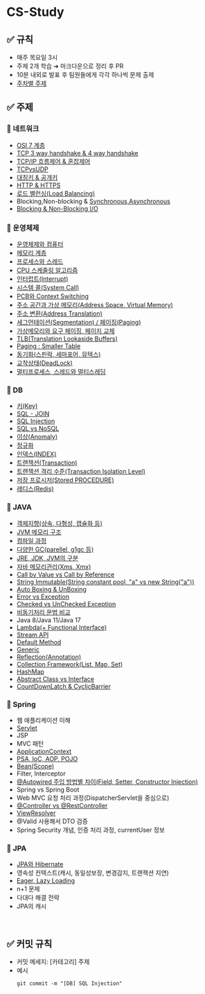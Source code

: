 # CS-Study

## ✅ 규칙
- 매주 목요일 3시
- 주제 2개 학습 ➔ 마크다운으로 정리 후 PR
- 10분 내외로 발표 후 팀원들에게 각각 하나씩 문제 출제
- [주차별 주제](https://github.com/S2gamzaS2/CS-Study/wiki)

## ✅ 주제

### 🔸 네트워크
- [OSI 7 계층](https://github.com/S2gamzaS2/CS-Study/blob/main/Network/OSI%207%EA%B3%84%EC%B8%B5.md)
- [TCP 3 way handshake & 4 way handshake](https://github.com/S2gamzaS2/CS-Study/blob/main/Network/TCP%203%20way%20handshake%20%26%204%20way%20handshake.md)
- [TCP/IP 흐름제어 & 혼잡제어](https://github.com/S2gamzaS2/CS-Study/blob/main/Network/TCP%20IP%20(%ED%9D%90%EB%A6%84%EC%A0%9C%EC%96%B4%26%ED%98%BC%EC%9E%A1%EC%A0%9C%EC%96%B4).md)
- [TCPvsUDP](https://github.com/S2gamzaS2/CS-Study/blob/main/Network/TCPvsUDP.md)
- [대칭키 & 공개키](https://github.com/S2gamzaS2/CS-Study/blob/main/Network/%EB%8C%80%EC%B9%AD%ED%82%A4%20%26%20%EA%B3%B5%EA%B0%9C%ED%82%A4.md)
- [HTTP & HTTPS](https://github.com/S2gamzaS2/CS-Study/blob/main/Network/HTTP%26HTTPS.md)
- [로드 밸런싱(Load Balancing)](https://github.com/S2gamzaS2/CS-Study/blob/main/Network/%EB%A1%9C%EB%93%9C%EB%B0%B8%EB%9F%B0%EC%8B%B1(Load%20Balancing).md)
- Blocking,Non-blocking & [Synchronous,Asynchronous](https://github.com/S2gamzaS2/CS-Study/blob/main/Network/%EB%8F%99%EA%B8%B0%EC%99%80%20%EB%B9%84%EB%8F%99%EA%B8%B0%20.md)
- [Blocking & Non-Blocking I/O](https://github.com/S2gamzaS2/CS-Study/blob/main/Network/Blocking%20%26%20Non-Blocking.md)

### 🔸 운영체제
- [운영체제와 컴퓨터](https://github.com/S2gamzaS2/CS-Study/blob/main/Network/%EB%8C%80%EC%B9%AD%ED%82%A4%20%26%20%EA%B3%B5%EA%B0%9C%ED%82%A4.md)
- [메모리 계층](https://github.com/S2gamzaS2/CS-Study/blob/main/OperatingSystem/%EB%A9%94%EB%AA%A8%EB%A6%AC%20%EA%B3%84%EC%B8%B5.md)
- [프로세스와 스레드](https://github.com/S2gamzaS2/CS-Study/blob/main/OperatingSystem/%ED%94%84%EB%A1%9C%EC%84%B8%EC%8A%A4%EC%99%80%20%EC%8A%A4%EB%A0%88%EB%93%9C.md)
- [CPU 스케줄링 알고리즘](https://github.com/S2gamzaS2/CS-Study/blob/main/OperatingSystem/CPU%20%EC%8A%A4%EC%BC%80%EC%A4%84%EB%A7%81%20%EC%95%8C%EA%B3%A0%EB%A6%AC%EC%A6%98.md)
- [인터럽트(Interrupt)](https://github.com/S2gamzaS2/CS-Study/blob/main/OperatingSystem/%EC%9D%B8%ED%84%B0%EB%9F%BD%ED%8A%B8(Interrupt).md)
- [시스템 콜(System Call)](https://github.com/S2gamzaS2/CS-Study/blob/main/OperatingSystem/%EC%8B%9C%EC%8A%A4%ED%85%9C%20%EC%BD%9C(System%20Call).md)
- [PCB와 Context Switching](https://github.com/S2gamzaS2/CS-Study/blob/main/OperatingSystem/PCB%EC%99%80%20Context%20Switching.md)
- [주소 공간과 가상 메모리(Address Space, Virtual Memory)](https://github.com/S2gamzaS2/CS-Study/blob/main/OperatingSystem/%EC%A3%BC%EC%86%8C%20%EA%B3%B5%EA%B0%84%EA%B3%BC%20%EA%B0%80%EC%83%81%20%EB%A9%94%EB%AA%A8%EB%A6%AC(Address%20Space%2C%20Virtual%20Memory).md)
- [주소 변환(Address Translation)](https://github.com/S2gamzaS2/CS-Study/blob/main/OperatingSystem/%EC%A3%BC%EC%86%8C%EB%B3%80%ED%99%98.md)
- [세그먼테이션(Segmentation) / 페이징(Paging)](https://github.com/S2gamzaS2/CS-Study/blob/main/OperatingSystem/%ED%8E%98%EC%9D%B4%EC%A7%95%EA%B3%BC%20%EC%84%B8%EA%B7%B8%EB%A8%BC%ED%85%8C%EC%9D%B4%EC%85%98.md)
- [가상메모리와 요구 페이징, 페이지 교체](https://github.com/S2gamzaS2/CS-Study/blob/main/OperatingSystem/%EA%B0%80%EC%83%81%EB%A9%94%EB%AA%A8%EB%A6%AC%EC%99%80%20%EC%9A%94%EA%B5%AC%20%ED%8E%98%EC%9D%B4%EC%A7%95%2C%20%ED%8E%98%EC%9D%B4%EC%A7%80%20%EA%B5%90%EC%B2%B4.md)
- [TLB(Translation Lookaside Buffers)](https://github.com/S2gamzaS2/CS-Study/blob/main/OperatingSystem/TLB(Translation%20Lookaside%20Buffers).md)
- [Paging : Smaller Table](https://github.com/S2gamzaS2/CS-Study/blob/main/OperatingSystem/Paging%20Smaller%20Table.md)
- [동기화(스핀락, 세마포어, 뮤텍스)](https://github.com/S2gamzaS2/CS-Study/blob/main/OperatingSystem/%EB%8F%99%EA%B8%B0%ED%99%94(%EC%8A%A4%ED%95%80%EB%9D%BD%2C%20%EC%84%B8%EB%A7%88%ED%8F%AC%EC%96%B4%2C%20%EB%AE%A4%ED%85%8D%EC%8A%A4).md)
- [교착상태(DeadLock)](https://github.com/S2gamzaS2/CS-Study/blob/main/OperatingSystem/%EA%B5%90%EC%B0%A9%EC%83%81%ED%83%9C(DeadLock).md)
- [멀티프로세스, 스레드와 멀티스레딩](https://github.com/S2gamzaS2/CS-Study/blob/main/OperatingSystem/%EB%A9%80%ED%8B%B0%ED%94%84%EB%A1%9C%EC%84%B8%EC%8A%A4%2C%20%EC%8A%A4%EB%A0%88%EB%93%9C%EC%99%80%20%EB%A9%80%ED%8B%B0%EC%8A%A4%EB%A0%88%EB%94%A9.md)


### 🔸 DB
- [키(Key)](https://github.com/S2gamzaS2/CS-Study/blob/main/Database/%ED%82%A4(Key).md)
- [SQL - JOIN](https://github.com/S2gamzaS2/CS-Study/blob/main/Database/SQL%20-%20JOIN.md)
- [SQL Injection](https://github.com/S2gamzaS2/CS-Study/blob/main/Database/SQL%20Injection.md)
- [SQL vs NoSQL](https://github.com/S2gamzaS2/CS-Study/blob/main/Database/SQL%20vs%20NoSQL.md)
- [이상(Anomaly)](https://github.com/S2gamzaS2/CS-Study/blob/main/Database/%EC%9D%B4%EC%83%81%ED%98%84%EC%83%81(Anomaly).md)
- [정규화](https://github.com/S2gamzaS2/CS-Study/blob/main/Database/%EC%A0%95%EA%B7%9C%ED%99%94.md)
- [인덱스(INDEX)](https://github.com/S2gamzaS2/CS-Study/blob/main/Database/%EC%9D%B8%EB%8D%B1%EC%8A%A4.md)
- [트랜잭션(Transaction)](https://github.com/S2gamzaS2/CS-Study/blob/main/Database/%ED%8A%B8%EB%9E%9C%EC%9E%AD%EC%85%98(Transaction).md)
- [트랜잭션 격리 수준(Transaction Isolation Level)](https://github.com/S2gamzaS2/CS-Study/blob/main/Database/%ED%8A%B8%EB%9E%9C%EC%9E%AD%EC%85%98%20%EA%B2%A9%EB%A6%AC%20%EC%88%98%EC%A4%80(Transaction%20Isolation%20Level).md)
- [저장 프로시저(Stored PROCEDURE)](https://github.com/S2gamzaS2/CS-Study/blob/main/Database/%EC%A0%80%EC%9E%A5%20%ED%94%84%EB%A1%9C%EC%8B%9C%EC%A0%80(Stored%20PROCEDURE).md)
- [레디스(Redis)](https://github.com/S2gamzaS2/CS-Study/blob/main/Database/Redis.md)

### 🔸 JAVA
- [객체지향(상속, 다형성, 캡슐화 등)](https://github.com/S2gamzaS2/CS-Study/blob/main/Java/%EA%B0%9D%EC%B2%B4%EC%A7%80%ED%96%A5(%EC%83%81%EC%86%8D%2C%20%EB%8B%A4%ED%98%95%EC%84%B1%2C%20%EC%BA%A1%EC%8A%90%ED%99%94%20%EB%93%B1).md)
- [JVM 메모리 구조](https://github.com/S2gamzaS2/CS-Study/blob/main/Java/JVM%20%EB%A9%94%EB%AA%A8%EB%A6%AC%20%EA%B5%AC%EC%A1%B0.md)
- [컴파일 과정](https://github.com/S2gamzaS2/CS-Study/blob/main/Java/%EC%BB%B4%ED%8C%8C%EC%9D%BC%20%EA%B3%BC%EC%A0%95.md)
- [다양한 GC(parellel, g1gc 등)](https://github.com/S2gamzaS2/CS-Study/blob/main/Java/%EB%8B%A4%EC%96%91%ED%95%9C%20GC(parellel%2C%20g1gc%20%EB%93%B1)%2015d82afb1da38009942ec48187767c16.md)
- [JRE, JDK, JVM의 구분](https://github.com/S2gamzaS2/CS-Study/blob/main/Java/JRE%2C%20JDK%2C%20JVM%EC%9D%98%20%EA%B5%AC%EB%B6%84.md)
- [자바 메모리관리(Xms, Xmx)](https://github.com/S2gamzaS2/CS-Study/blob/main/Java/%EC%9E%90%EB%B0%94%20%EB%A9%94%EB%AA%A8%EB%A6%AC%EA%B4%80%EB%A6%AC(Xms%2C%20Xmx)%2015d82afb1da380248696c284c09e1b9e.md)
- [Call by Value vs Call by Reference](https://github.com/S2gamzaS2/CS-Study/blob/main/Java/call%20by%20value%20%20VS%20call%20by%20reference.md)
- [String Immutable(String constant pool, "a" vs new String("a"))](https://github.com/S2gamzaS2/CS-Study/blob/main/Java/String%20Immutable(String%20constant%20pool%2C%20%22a%22%20vs%20new%20String(%22a%22)).md)
- [Auto Boxing & UnBoxing](https://github.com/S2gamzaS2/CS-Study/blob/main/Java/AutoBoxing%20%26%20UnBoxing.md)
- [Error vs Exception](https://github.com/S2gamzaS2/CS-Study/blob/main/Java/Error%20vs%20Exception.md)
- [Checked vs UnChecked Exception](https://github.com/S2gamzaS2/CS-Study/blob/main/Java/Checked%20vs%20UnChecked%20Exception.md)
- [비동기처리 문법 비교](https://github.com/S2gamzaS2/CS-Study/blob/main/Java/%5BJava%5D%20%EB%B9%84%EB%8F%99%EA%B8%B0%EC%B2%98%EB%A6%AC%20%EB%AC%B8%EB%B2%95%20%EB%B9%84%EA%B5%90.md)
- Java 8/Java 11/Java 17
- [Lambda(+ Functional Interface)](https://github.com/S2gamzaS2/CS-Study/blob/main/Java/Lambda(%2B%20Functional%20Interface).md)
- [Stream API](https://github.com/S2gamzaS2/CS-Study/blob/main/Java/Stream%20API.md)
- [Default Method](https://github.com/S2gamzaS2/CS-Study/blob/main/Java/Default%20Method.md)
- [Generic](https://github.com/S2gamzaS2/CS-Study/blob/main/Java/Generic.md)
- [Reflection(Annotation)](https://github.com/S2gamzaS2/CS-Study/blob/main/Java/%5BJava%5D%20Reflection(Annotation).md)
- [Collection Framework(List, Map, Set)](https://github.com/S2gamzaS2/CS-Study/blob/main/Java/Collection%20Framework(List%2C%20Map%2C%20Set).md)
- [HashMap](https://github.com/S2gamzaS2/CS-Study/blob/main/Java/HashMap.md)
- [Abstract Class vs Interface](https://github.com/S2gamzaS2/CS-Study/blob/main/Java/HashMap.md)
- [CountDownLatch & CyclicBarrier](https://github.com/S2gamzaS2/CS-Study/blob/main/Java/CountDownLatch%20%26%20CycleBarrier.md)

### 🔸 Spring
- 웹 애플리케이션 이해
- [Servlet](https://github.com/S2gamzaS2/CS-Study/blob/main/Spring/Servlet.md)
- JSP
- MVC 패턴
- [ApplicationContext](https://github.com/S2gamzaS2/CS-Study/blob/main/Spring/ApplicationContext.md)
- [PSA, IoC, AOP, POJO](https://github.com/S2gamzaS2/CS-Study/blob/main/Spring/POJO%2C%20PSA%2C%20IoC%2C%20AOP.md)
- [Bean(Scope)](https://github.com/S2gamzaS2/CS-Study/blob/main/Spring/Bean(Scope).md)
- Filter, Interceptor
- [@Autowired 주입 방법별 차이(Field, Setter, Constructor Injection)](https://github.com/S2gamzaS2/CS-Study/blob/main/Spring/%40Autowired%20%EC%A3%BC%EC%9E%85%20%EB%B0%A9%EB%B2%95%EB%B3%84%20%EC%B0%A8%EC%9D%B4(Field%2C%20Setter%2C%20Constructor%20Injection).md)
- Spring vs Spring Boot
- Web MVC 요청 처리 과정(DispatcherServlet을 중심으로)
- [@Controller vs @RestController](https://github.com/S2gamzaS2/CS-Study/blob/main/Spring/%40Controller%20vs%20%40RestController.md)
- [ViewResolver](https://github.com/S2gamzaS2/CS-Study/blob/main/Spring/ViewResolver.md)
- @Valid 사용해서 DTO 검증
- Spring Security 개념, 인증 처리 과정, currentUser 정보

### 🔸 JPA
- [JPA와 Hibernate](https://github.com/S2gamzaS2/CS-Study/blob/main/JPA/JPA%EC%99%80%20Hibernate.md)
- 영속성 컨텍스트(캐시, 동일성보장, 변경감지, 트랜잭션 지연)
- [Eager, Lazy Loading](https://github.com/S2gamzaS2/CS-Study/blob/main/JPA/Eager%2C%20Lazy%20Loading.md)
- n+1 문제
- 다대다 해결 전략
- JPA의 캐시

<br>

## ✅ 커밋 규칙
- 커밋 메세지: [카테고리] 주제
- 예시
  ```
  git commit -m "[DB] SQL Injection"
  ```
